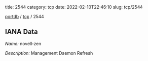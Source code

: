 title: 2544
category: tcp
date: 2022-02-10T22:46:10
slug: tcp/2544

[portdb](/) / [tcp](/category/tcp.html) / 2544


## IANA Data

_Name:_ novell-zen

_Description:_ Management Daemon Refresh

